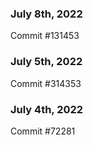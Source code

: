### July 8th, 2022

Commit #131453

### July 5th, 2022

Commit #314353


### July 4th, 2022

Commit #72281
